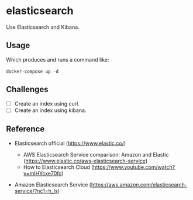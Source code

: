 # elasticsearch

Use Elasticsearch and Kibana.

## Usage

Which produces and runs a command like:

```
docker-compose up -d 　
```

## Challenges

- [ ] Create an index using curl.
- [ ] Create an index using kibana.

## Reference

- Elasticsearch official (https://www.elastic.co/)

  - AWS Elasticsearch Service comparison: Amazon and Elastic
 (https://www.elastic.co/aws-elasticsearch-service)
  - How to Elasticsearch Cloud (https://www.youtube.com/watch?v=mIHYcxe70fc)


- Amazon Elasticsearch Service (https://aws.amazon.com/elasticsearch-service/?nc1=h_ls)